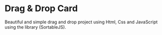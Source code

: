 # Drag & Drop Card
Beautiful and simple drag and drop project using Html, Css and JavaScript using the library (SortableJS).


